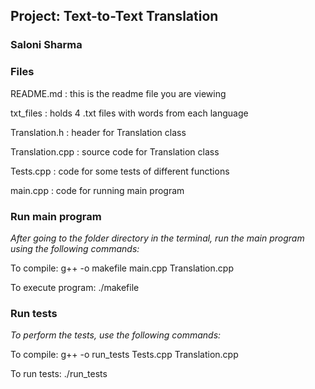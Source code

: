 ## **Project: Text-to-Text Translation**
### Saloni Sharma

### **Files**

README.md       : this is the readme file you are viewing

txt_files      : holds 4 .txt files with words from each language

Translation.h   : header for Translation class

Translation.cpp : source code for Translation class

Tests.cpp       : code for some tests of different functions

main.cpp        : code for running main program


### **Run main program**

_After going to the folder directory in the terminal, run the main program using the following commands:_

To compile: g++ -o makefile main.cpp Translation.cpp

To execute program: ./makefile


### **Run tests**

_To perform the tests, use the following commands:_

To compile: g++ -o run_tests Tests.cpp Translation.cpp

To run tests: ./run_tests


